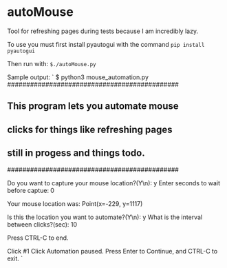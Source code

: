 # autoMouse
Tool for refreshing pages during tests because I am incredibly lazy.

To use you must first install pyautogui with the command
`pip install pyautogui`

Then run with:
`$./autoMouse.py`

Sample output:
`
$ python3 mouse_automation.py
#############################################
## This program lets you automate mouse    ##
## clicks for things like refreshing pages ##
## still in progess and things todo.       ##
#############################################

Do you want to capture your mouse location?(Y\n): y
Enter seconds to wait before captue: 0

Your mouse location was: Point(x=-229, y=1117)

Is this the location you want to automate?(Y\n): y
What is the interval between clicks?(sec): 10

Press CTRL-C to end.

Click #1
Click Automation paused. Press Enter to Continue, and CTRL-C to exit.
`
